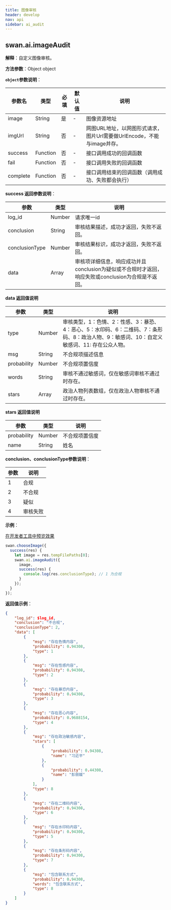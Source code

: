 ```yaml
---
title: 图像审核
header: develop
nav: api
sidebar: ai_audit
---
```

## swan.ai.imageAudit

**解释**：自定义图像审核。

**方法参数**：Object object

**`object`参数说明**：

|参数名 |类型  |必填 | 默认值 |说明|
|---- | ---- | ---- | ----|----|
|image|	String|是| - |图像资源地址|
|imgUrl|	String|	否|- |网图URL地址，以网图形式请求，图片Url需要做UrlEncode，不能与image并存。|
|success |Function    |否 |  -|      接口调用成功的回调函数|
|fail |   Function|    否  |   -|     接口调用失败的回调函数|
|complete  |  Function  |  否| -|    接口调用结束的回调函数（调用成功、失败都会执行）|

**success 返回参数说明**：

|参数 | 类型 | 	说明  |
|---- | ---- | ---- |
|log_id|	Number|		请求唯一id|
|conclusion|	String|	审核结果描述，成功才返回，失败不返回。|
|conclusionType|	Number|	审核结果标识，成功才返回，失败不返回。|
|data|	Array|		审核项详细信息，响应成功并且conclusion为疑似或不合规时才返回，响应失败或conclusion为合规是不返回。|

**data 返回值说明**

|参数 | 类型 | 说明  |
|---- | ---- | ---- |
|type|	Number|		审核类型，1：色情、2：性感、3：暴恐、4：恶心、5：水印码、6：二维码、7：条形码、8：政治人物、9：敏感词、10：自定义敏感词、11: 存在公众人物。|
|msg|	String|	不合规项描述信息|
|probability|	Number|	不合规项置信度|
|words|	String|		审核不通过敏感词，仅在敏感词审核不通过时存在。|
|stars|	Array|	政治人物列表数组，仅在政治人物审核不通过时存在。|

**stars 返回值说明**

|参数 | 类型 | 说明  |
|---- | ---- | ---- |
|probability|	Number|	不合规项置信度|
| name |	String|	姓名|

**conclusion、conclusionType参数说明**：

|参数 |说明  |
|---- | ---- |
|1 | 合规 |
|2 | 不合规 |
|3 | 疑似 |
|4 | 审核失败 |

**示例**：

<a href="swanide://fragment/f7e9e4806e3926c69b89814e8d2cd15a1558354829667" title="在开发者工具中预览效果" target="_self">在开发者工具中预览效果</a>

```js
swan.chooseImage({
  success(res) {
    let image = res.tempFilePaths[0];
    swan.ai.imageAudit({
      image,
      success(res) {
        console.log(res.conclusionType); // 1 为合规
      }
    });
  }
});
```

**返回值示例**：
```json
{
    "log_id": $log_id,
    "conclusion": "不合规",
    "conclusionType": 2,
    "data": [
        {
            "msg": "存在色情内容",
            "probability": 0.94308,
            "type": 1
        },
        {
            "msg": "存在性感内容",
            "probability": 0.94308,
            "type": 2
        },
        {
            "msg": "存在暴恐内容",
            "probability": 0.94308,
            "type": 3
        },
        {
            "msg": "存在恶心内容",
            "probability": 0.9688154,
            "type": 4
        },
        {
            "msg": "存在政治敏感内容",
            "stars": [
                {
                    "probability": 0.94308,
                    "name": "习近平"
                },
                {
                    "probability": 0.44308,
                    "name": "彭丽媛"
                }
            ],
            "type": 8
        },
        {
            "msg": "存在二维码内容",
            "probability": 0.94308,
            "type": 6
        },
        {
            "msg": "存在水印码内容",
            "probability": 0.94308,
            "type": 5
        },
        {
            "msg": "存在条形码内容",
            "probability": 0.94308,
            "type": 7
        },
        {
            "msg": "包含联系方式",
            "probability": 0.94308,
            "words": "包含联系方式",
            "type": 8
        }
    ]
}
```

